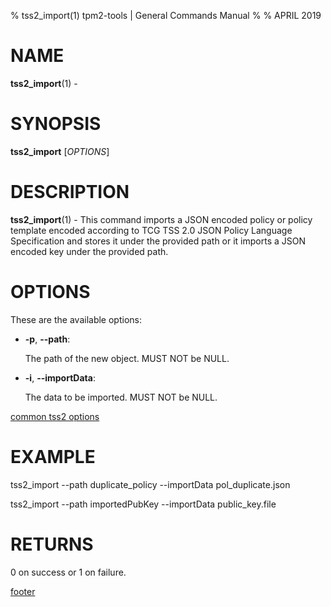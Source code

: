 % tss2_import(1) tpm2-tools | General Commands Manual
%
% APRIL 2019

# NAME

**tss2_import**(1) -

# SYNOPSIS

**tss2_import** [*OPTIONS*]

# DESCRIPTION

**tss2_import**(1) - This command imports a JSON encoded policy or policy template encoded according to TCG TSS 2.0 JSON Policy Language Specification and stores it under the provided path or it imports a JSON encoded key under the provided path.

# OPTIONS

These are the available options:

  * **-p**, **\--path**:

    The path of the new object. MUST NOT be NULL.

  * **-i**, **\--importData**:

    The data to be imported. MUST NOT be NULL.

[common tss2 options](common/tss2-options.md)

# EXAMPLE

tss2_import --path duplicate_policy --importData pol_duplicate.json

tss2_import --path importedPubKey --importData public_key.file


# RETURNS

0 on success or 1 on failure.

[footer](common/footer.md)
